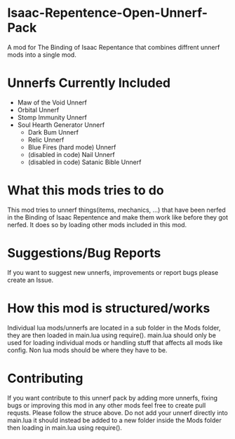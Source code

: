 # Isaac-Repentence-Open-Unnerf-Pack
A mod for The Binding of Isaac Repentance that combines diffrent unnerf mods into a single mod.

# Unnerfs Currently Included
- Maw of the Void Unnerf
- Orbital Unnerf
- Stomp Immunity Unnerf
- Soul Hearth Generator Unnerf
  - Dark Bum Unnerf
  - Relic Unnerf
  - Blue Fires (hard mode) Unnerf
  - (disabled in code) Nail Unnerf
  - (disabled in code) Satanic Bible Unnerf 

# What this mods tries to do
This mod tries to unnerf things(items, mechanics, ...) that have been nerfed in the Binding of Isaac Repentence and make them work like before they got nerfed. It does so by loading other mods included in this mod.

# Suggestions/Bug Reports
If you want to suggest new unnerfs, improvements or report bugs please create an Issue.

# How this mod is structured/works
Individual lua mods/unnerfs are located in a sub folder in the Mods folder, they are then loaded in main.lua using require().
main.lua should only be used for loading individual mods or handling stuff that affects all mods like config.
Non lua mods should be where they have to be.

# Contributing
If you want contribute to this unnerf pack by adding more unnerfs, fixing bugs or improving this mod in any other mods feel free to create pull requsts. Please follow the struce above. Do not add your unnerf directly into main.lua it should instead be added to a new folder inside the Mods folder then loading in main.lua using require().
